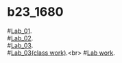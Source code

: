 # b23_1680
#[Lab_01](https://github.com/2303A51680/b23_1680/blob/main/Lab_01.ipynb).<br>
#[Lab_02](https://github.com/2303A51680/b23_1680/blob/main/LAB_02.ipynb).<br>
#[Lab_03](https://github.com/2303A51680/b23_1680/blob/main/LAB_03.ipynb).<br>
#[Lab_03(class work)](https://github.com/2303A51680/b23_1680/blob/main/LAB_03(class_work).ipynb).<br>
#[Lab work](https://github.com/2303A51680/b23_1680/blob/main/class_work(LAB).ipynb).<br>


